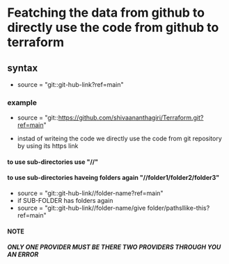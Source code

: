 # Featching the data from github to directly use the code from github to terraform
## syntax 
* source = "git::git-hub-link?ref=main"

### example
* source = "git::https://github.com/shivaananthagiri/Terraform.git?ref=main"

* instad of writeing the code we directly use the code from git repository by using its https link

#### to use sub-directories use "//"
#### to use sub-directories haveing folders again "//folder1/folder2/folder3"

* source = "git::git-hub-link//folder-name?ref=main"
* if SUB-FOLDER has folders again
* source = "git::git-hub-link//folder-name/give folder/pathsllike-this?ref=main"
#### NOTE
##### ONLY ONE PROVIDER MUST BE THERE TWO PROVIDERS THROUGH YOU AN ERROR



